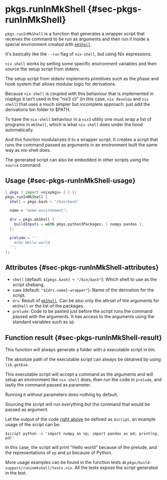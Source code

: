 # pkgs.runInMkShell {#sec-pkgs-runInMkShell}

`pkgs.runInMkShell` is a function that generates a wrapper script that
receives the command to be run as arguments and then run it inside a special
environment created with [`mkShell`](#sec-pkgs-mkShell).

It's basically like the `--run` flag of `nix-shell`, but using Nix expressions.

`nix-shell` works by setting some specific environment variables and then
source the setup script from stdenv.

The setup script from stdenv implements primitives such as the phase and hook
system that allows modular logic for derivations.

Because `nix-shell` is coupled with this behaviour that is implemented in
nixpkgs it isn't used in the "nix3 cli" (in this case, `nix develop` and `nix
shell`) that uses a much simpler but incomplete approach: just add the
derivations bin folder to $PATH.

To have the `nix-shell` behaviour in a `nix3` utility one must wrap a list of
programs in `mkShell`, which is what `nix-shell` does under the hood
automatically.

And this function modularizes it to a wrapper script. It creates a script that
runs the command passed as arguments in an environment built the same way as
nix-shell does.

The generated script can also be embedded in other scripts using the `source`
command.

## Usage {#sec-pkgs-runInMkShell-usage}

```nix
{ pkgs ? import <nixpkgs> { } }:
pkgs.runInMkShell {
  shell = pkgs.bash + "/bin/bash"

  name = "demo-environment";

  drv = pkgs.mkShell {
    buildInputs = with pkgs.python3Packages; [ numpy pandas ];
  };

  prelude = ''
    echo Hello world
  '';
};
```

## Attributes {#sec-pkgs-runInMkShell-attributes}
* `shell` (default: `${pkgs.bash} + "/bin/bash"`): Which shell to use as the
 script shebang.
* `name` (default: `"${drv.name}-wrapper"`): Name of the derivation for the
 script.
* `drv`: Result of [`mkShell`](#sec-pkgs-mkShell). Can be also only the
 attrset of the arguments for `mkShell` or the list of the packages.
* `prelude`: Code to be pasted just before the script runs the command
 passed with the arguments. It has access to the arguments using the
 standard variables such as `$@`.

## Function result {#sec-pkgs-runInMkShell-result}

This function will always generate a folder with a executable script in bin.

The absolute path of the executable script can always be obtained by using
`lib.getExe`.

This executable script will accept a command as the arguments and will setup an
environment like `nix-shell` does, then run the code in `prelude`, and lastly
the command passed as parameter.

Running it without parameters does nothing by default.

Sourcing the script will run everything but the command that would be passed as
argument.

Let the output of the code [right above](#sec-pkgs-runInMkShell-usage) be
defined as `$script`, an example usage of the script can be:

```shell
$script python -c 'import numpy as np; import pandas as pd; print(np, pd)'
```

In this case, the script will print "Hello world" because of the prelude, and
the representations of `np` and `pd` because of Python.

More usage examples can be found in the function tests at
`pkgs/build-support/runinmkshell/tests.nix`. All the tests expose the script
generated in the test.
